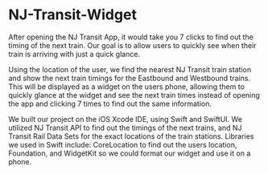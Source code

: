 # NJ-Transit-Widget
After opening the NJ Transit App, it would take you 7 clicks to find out the timing of the next train. Our goal is to allow users to quickly see when their train is arriving with just a quick glance.


Using the location of the user, we find the nearest NJ Transit train station and show the next train timings for the Eastbound and Westbound trains. This will be displayed as a widget on the users phone, allowing them to quickly glance at the widget and see the next train times instead of opening the app and clicking 7 times to find out the same information.


We built our project on the iOS Xcode IDE, using Swift and SwiftUI. We utilized NJ Transit API to find out the timings of the next trains, and NJ Transit Rail Data Sets for the exact locations of the train stations. Libraries we used in Swift include: CoreLocation to find out the users location, Foundation, and WidgetKit so we could format our widget and use it on a phone.